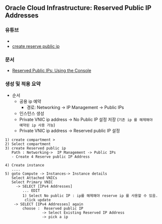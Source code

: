 
## Oracle Cloud Infrastructure: Reserved Public IP Addresses
### 유튜브
* 
* [create  reserve public ip](https://www.youtube.com/watch?v=9_7KaGGVmUA)

### 문서
* [Reserved Public IPs: Using the Console](https://docs.oracle.com/en-us/iaas/Content/Network/Tasks/managingpublicIPs.htm#To4)

### 생성 및 적용 요약
* 순서
  * 공용 ip 예약
    * 경로: Networking -> IP Management -> Public IPs
  * 인스턴스 생성
  * Private VNIC ip address -> No Public IP 설정 저장 (``기존 ip 를 해제해야 예약된 ip 사용 가능``)
  * Private VNIC ip address -> Reserved public IP 설정

```
1) create compartment >
2) Select compartment
3) create Reserved public ip
   Path : Networking->  IP Management -> Public IPs
   - Create 4 Reserve public IP Address 

4) Create instance
   ....
5) goto Compute -> Instances-> Instance details   
   Select Attached VNICs  
   Select Primary VNIC
     -> SELECT [IPv4 Addresses]
	    ... EDIT
		1) Select No public IP : ip를 해제해야 reserve ip 를 사용할 수 있음.
		 click update
	-> SELECT [IPv4 Addresses] again
        choose :  Reserved public IP 
		         -> Select Existing Reserved IP Address
				 -> pick a ip 
```		
   
